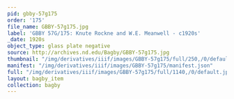 ```yaml
---
pid: gbby-57g175
order: '175'
file_name: GBBY-57g175.jpg
label: 'GBBY 57G/175: Knute Rockne and W.E. Meanwell - c1920s'
_date: 1920s
object_type: glass plate negative
source: http://archives.nd.edu/Bagby/GBBY-57g175.jpg
thumbnail: "/img/derivatives/iiif/images/GBBY-57g175/full/250,/0/default.jpg"
manifest: "/img/derivatives/iiif/images/GBBY-57g175/manifest.json"
full: "/img/derivatives/iiif/images/GBBY-57g175/full/1140,/0/default.jpg"
layout: bagby_item
collection: bagby
---
```

